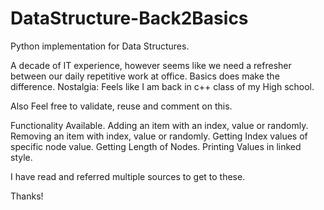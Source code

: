 # DataStructure-Back2Basics

Python implementation for Data Structures. 

A decade of IT experience, however seems like we need a refresher between our daily repetitive work at office. Basics does make the difference. 
Nostalgia: Feels like I am back in c++ class of my High school. 


Also Feel free to validate, reuse and comment on this.

Functionality Available. 
  Adding an item with an index, value or randomly. 
  Removing an item with index, value or randomly. 
  Getting Index values of specific node value. 
  Getting Length of Nodes. 
  Printing Values in linked style. 

I have read and referred multiple sources to get to these.  

Thanks!
